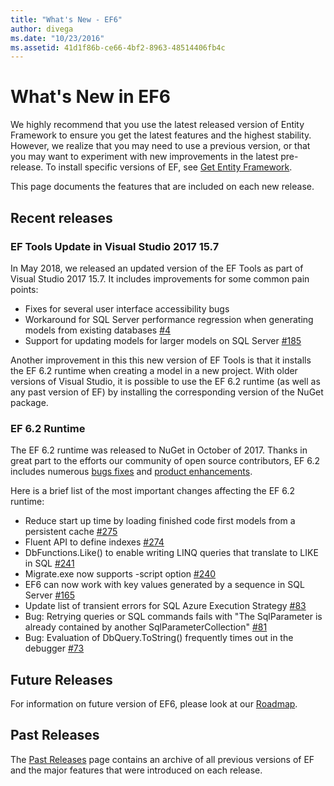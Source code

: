 ```yaml
---
title: "What's New - EF6"
author: divega
ms.date: "10/23/2016"
ms.assetid: 41d1f86b-ce66-4bf2-8963-48514406fb4c
---
```

# What's New in EF6

We highly recommend that you use the latest released version of Entity Framework to ensure you get the latest features and the highest stability.
However, we realize that you may need to use a previous version, or that you may want to experiment with new improvements in the latest pre-release.
To install specific versions of EF, see [Get Entity Framework](~/ef6/fundamentals/install.md).

This page documents the features that are included on each new release.

## Recent releases

### EF Tools Update in Visual Studio 2017 15.7

In May 2018, we released an updated version of the EF Tools as part of Visual Studio 2017 15.7.
It includes improvements for some common pain points:

- Fixes for several user interface accessibility bugs
- Workaround for SQL Server performance regression when generating models from existing databases [#4](https://github.com/aspnet/entityframework6/issues/4)
- Support for updating models for larger models on SQL Server [#185](https://github.com/aspnet/EntityFramework6/issues/185)

Another improvement in this this new version of EF Tools is that it installs the EF 6.2 runtime when creating a model in a new project. With older versions of Visual Studio, it is possible to use the EF 6.2 runtime (as well as any past version of EF) by installing the corresponding version of the NuGet package.

### EF 6.2 Runtime

The EF 6.2 runtime was released to NuGet in October of 2017.
Thanks in great part to the efforts our community of open source contributors, EF 6.2 includes numerous [bugs fixes](https://github.com/aspnet/entityframework6/issues?utf8=%E2%9C%93&q=is%3Aissue%20milestone%3A6.2.0%20is%3Aclosed%20label%3Aclosed-fixed%20-label%3Aarea-tools%20label%3Atype-bug) and [product enhancements](https://github.com/aspnet/entityframework6/issues?utf8=%E2%9C%93&q=is%3Aissue%20milestone%3A6.2.0%20is%3Aclosed%20label%3Aclosed-fixed%20-label%3Aarea-tools%20label%3Atype-enhancement%20).

Here is a brief list of the most important changes affecting the EF 6.2 runtime:

- Reduce start up time by loading finished code first models from a persistent cache [#275](https://github.com/aspnet/EntityFramework6/issues/275)
- Fluent API to define indexes [#274](https://github.com/aspnet/EntityFramework6/issues/274)
- DbFunctions.Like() to enable writing LINQ queries that translate to LIKE in SQL [#241](https://github.com/aspnet/EntityFramework6/issues/241)
- Migrate.exe now supports -script option [#240](https://github.com/aspnet/EntityFramework6/issues/240)
- EF6 can now work with key values generated by a sequence in SQL Server [#165](https://github.com/aspnet/EntityFramework6/issues/165)
- Update list of transient errors for SQL Azure Execution Strategy [#83](https://github.com/aspnet/EntityFramework6/issues/83)
- Bug: Retrying queries or SQL commands fails with "The SqlParameter is already contained by another SqlParameterCollection" [#81](https://github.com/aspnet/EntityFramework6/issues/81)
- Bug: Evaluation of DbQuery.ToString() frequently times out in the debugger [#73](https://github.com/aspnet/EntityFramework6/issues/73)

## Future Releases

For information on future version of EF6, please look at our [Roadmap](roadmap.md).

## Past Releases

The [Past Releases](past-releases.md) page contains an archive of all previous versions of EF and the major features that were introduced on each release.
